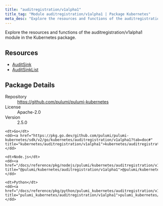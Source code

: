 ```yaml
---
title: "auditregistration/v1alpha1"
title_tag: "Module auditregistration/v1alpha1 | Package Kubernetes"
meta_desc: "Explore the resources and functions of the auditregistration/v1alpha1 module in the Kubernetes package."
---
```


<!-- WARNING: this file was generated by Pulumi Docs Generator. -->
<!-- Do not edit by hand unless you're certain you know what you are doing! -->

Explore the resources and functions of the auditregistration/v1alpha1 module in the Kubernetes package.

<h2 id="resources">Resources</h2>
<ul class="api">
    <li><a href="auditsink" title="AuditSink"><span class="symbol resource"></span>AuditSink</a></li>
    <li><a href="auditsinklist" title="AuditSinkList"><span class="symbol resource"></span>AuditSinkList</a></li>
</ul>

<h2 id="package-details">Package Details</h2>
<dl class="package-details">
	<dt>Repository</dt>
	<dd><a href="https://github.com/pulumi/pulumi-kubernetes">https://github.com/pulumi/pulumi-kubernetes</a></dd>
	<dt>License</dt>
	<dd>Apache-2.0</dd>
	<dt>Version</dt>
	<dd>2.5.0</dd>
</dl>



<dl class="tabular">

    <dt>Go</dt>
    <dd><a href="https://pkg.go.dev/github.com/pulumi/pulumi-kubernetes/sdk/v2/go/kubernetes/auditregistration/v1alpha1?tab=doc#" title="kubernetes/auditregistration/v1alpha1">kubernetes/auditregistration/v1alpha1</a></dd>

    <dt>Node.js</dt>
    <dd><a href="/docs/reference/pkg/nodejs/pulumi/kubernetes/auditregistration/v1alpha1/#" title="@pulumi/kubernetes/auditregistration/v1alpha1">@pulumi/kubernetes/auditregistration/v1alpha1</a></dd>

    <dt>Python</dt>
    <dd><a href="/docs/reference/pkg/python/pulumi_kubernetes/auditregistration/v1alpha1" title="pulumi_kubernetes/auditregistration/v1alpha1">pulumi_kubernetes/auditregistration/v1alpha1</a></dd>

</dl>

